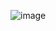 ![image](https://github.com/Ashish-17CSE/Backend_Dev_with_Node_and_Express/assets/68491332/a541e3f0-8d87-4680-a154-6c698282a23a)
